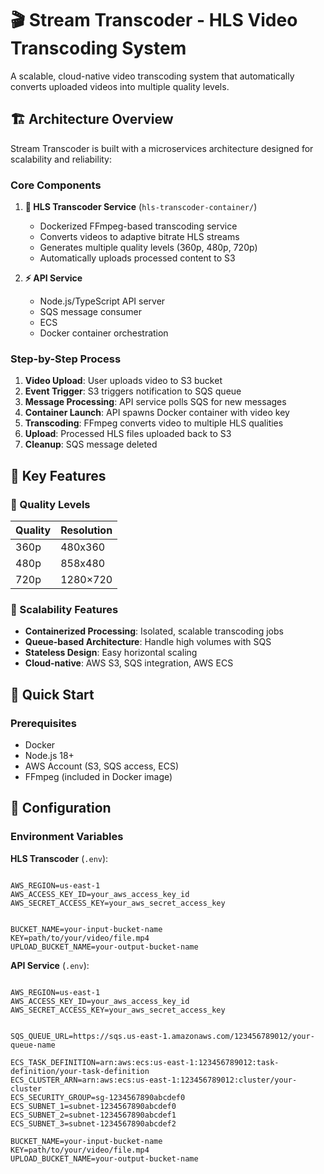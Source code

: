 # 🎬 Stream Transcoder - HLS Video Transcoding System

A scalable, cloud-native video transcoding system that automatically converts uploaded videos into multiple quality levels.

## 🏗️ Architecture Overview

Stream Transcoder is built with a microservices architecture designed for scalability and reliability:

### Core Components

1. **🐳 HLS Transcoder Service** (`hls-transcoder-container/`)

   - Dockerized FFmpeg-based transcoding service
   - Converts videos to adaptive bitrate HLS streams
   - Generates multiple quality levels (360p, 480p, 720p)
   - Automatically uploads processed content to S3

2. **⚡ API Service**

   - Node.js/TypeScript API server
   - SQS message consumer
   - ECS
   - Docker container orchestration

### Step-by-Step Process

1. **Video Upload**: User uploads video to S3 bucket
2. **Event Trigger**: S3 triggers notification to SQS queue
3. **Message Processing**: API service polls SQS for new messages
4. **Container Launch**: API spawns Docker container with video key
5. **Transcoding**: FFmpeg converts video to multiple HLS qualities
6. **Upload**: Processed HLS files uploaded back to S3
7. **Cleanup**: SQS message deleted

## 🎯 Key Features

### 🔧 Quality Levels

| Quality | Resolution |
| ------- | ---------- |
| 360p    | 480x360    |
| 480p    | 858x480    |
| 720p    | 1280×720   |

### 🚀 Scalability Features

- **Containerized Processing**: Isolated, scalable transcoding jobs
- **Queue-based Architecture**: Handle high volumes with SQS
- **Stateless Design**: Easy horizontal scaling
- **Cloud-native**: AWS S3, SQS integration, AWS ECS

## 🚀 Quick Start

### Prerequisites

- Docker
- Node.js 18+
- AWS Account (S3, SQS access, ECS)
- FFmpeg (included in Docker image)

## 📝 Configuration

### Environment Variables

**HLS Transcoder** (`.env`):

```env

AWS_REGION=us-east-1
AWS_ACCESS_KEY_ID=your_aws_access_key_id
AWS_SECRET_ACCESS_KEY=your_aws_secret_access_key


BUCKET_NAME=your-input-bucket-name
KEY=path/to/your/video/file.mp4
UPLOAD_BUCKET_NAME=your-output-bucket-name
```

**API Service** (`.env`):

```env

AWS_REGION=us-east-1
AWS_ACCESS_KEY_ID=your_aws_access_key_id
AWS_SECRET_ACCESS_KEY=your_aws_secret_access_key


SQS_QUEUE_URL=https://sqs.us-east-1.amazonaws.com/123456789012/your-queue-name

ECS_TASK_DEFINITION=arn:aws:ecs:us-east-1:123456789012:task-definition/your-task-definition
ECS_CLUSTER_ARN=arn:aws:ecs:us-east-1:123456789012:cluster/your-cluster
ECS_SECURITY_GROUP=sg-1234567890abcdef0
ECS_SUBNET_1=subnet-1234567890abcdef0
ECS_SUBNET_2=subnet-1234567890abcdef1
ECS_SUBNET_3=subnet-1234567890abcdef2

BUCKET_NAME=your-input-bucket-name
KEY=path/to/your/video/file.mp4
UPLOAD_BUCKET_NAME=your-output-bucket-name
```
